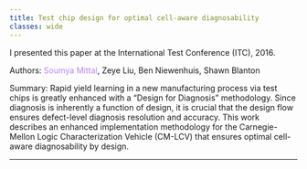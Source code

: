 ```yaml
---
title: Test chip design for optimal cell-aware diagnosability
classes: wide
---
```


I presented this paper at the International Test Conference (ITC), 2016.

Authors: <span style="color:#BB86FC">Soumya Mittal</span>, Zeye Liu, Ben Niewenhuis, Shawn Blanton

Summary: Rapid yield learning in a new manufacturing process via test chips is greatly enhanced with a “Design for Diagnosis” methodology. Since diagnosis is inherently a function of design, it is crucial that the design flow ensures defect-level diagnosis resolution and accuracy. This work describes an enhanced implementation methodology for the Carnegie-Mellon Logic Characterization Vehicle (CM-LCV) that ensures optimal cell-aware diagnosability by design.  

---
